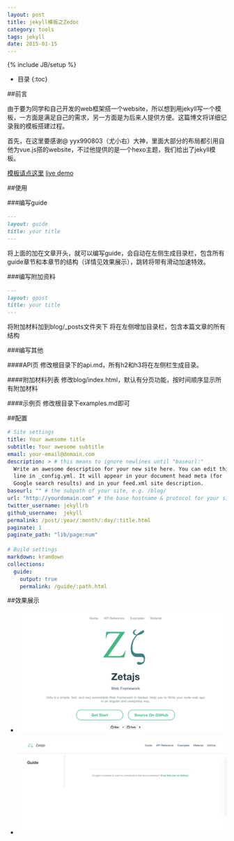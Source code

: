 ```yaml
---
layout: post
title: jekyll模板之Zedoc
category: tools
tags: jekyll
date: 2015-01-15
---
```

{% include JB/setup %}

* 目录
{:toc}

##前言

由于要为同学和自己开发的web框架搭一个website，所以想到用jekyll写一个模板，一方面是满足自己的需求，另一方面是为后来人提供方便。这篇博文将详细记录我的模板搭建过程。

首先，在这里要感谢@ yyx990803（尤小右）大神，里面大部分的布局都引用自他为vue.js搭的website，不过他提供的是一个hexo主题，我们给出了jekyll模板。

[模板请点这里](https://github.com/suemi994/Zedoc)
[live demo](http://zetajs.io)

##使用

###编写guide

~~~md
---
layout: guide
title: your title
---
~~~

将上面的加在文章开头，就可以编写guide，会自动在左侧生成目录栏，包含所有guide章节和本章节的结构（详情见效果展示），跳转将带有滑动加速特效。

###编写附加资料

~~~md
---
layout: gpost
title: your title
---
~~~

将附加材料加到blog/_posts文件夹下
将在左侧增加目录栏，包含本篇文章的所有结构

###编写其他

####API页
修改根目录下的api.md，所有h2和h3将在左侧栏生成目录。

####附加材料列表
修改blog/index.html，默认有分页功能，按时间顺序显示所有附加材料

####示例页
修改根目录下examples.md即可


##配置

~~~yml
# Site settings
title: Your awesome title
subtitle: Your awesome subtitle
email: your-email@domain.com
description: > # this means to ignore newlines until "baseurl:"
  Write an awesome description for your new site here. You can edit this
  line in _config.yml. It will appear in your document head meta (for
  Google search results) and in your feed.xml site description.
baseurl: "" # the subpath of your site, e.g. /blog/
url: "http://yourdomain.com" # the base hostname & protocol for your site
twitter_username: jekyllrb
github_username:  jekyll
permalink: /post/:year/:month/:day/:title.html
paginate: 1
paginate_path: "lib/page:num"

# Build settings
markdown: kramdown
collections:
  guide:
    output: true
    permalink: /guide/:path.html

~~~

##效果展示
- ![主页展示](/assets/img/2015-01-15-home.png)


- ![guide展示](/assets/img/2015-01-15-guide.png)
